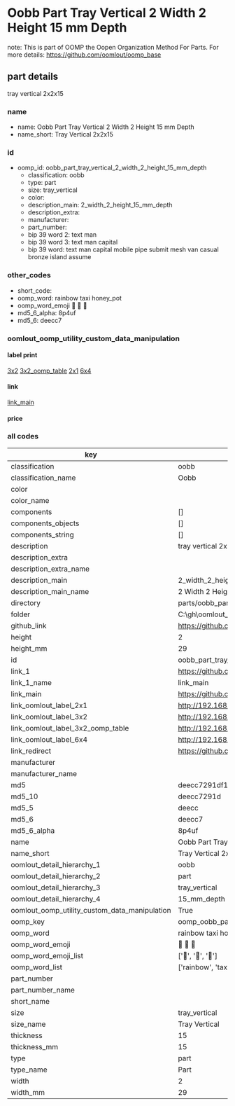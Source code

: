 # Oobb Part Tray Vertical 2 Width 2 Height 15 mm Depth  

note: This is part of OOMP the Oopen Organization Method For Parts. For more details: https://github.com/oomlout/oomp_base

##  part details
  



tray vertical 2x2x15



### name
* name: Oobb Part Tray Vertical 2 Width 2 Height 15 mm Depth
* name_short: Tray Vertical 2x2x15 
### id
* oomp_id: oobb_part_tray_vertical_2_width_2_height_15_mm_depth
  * classification: oobb
  * type: part
  * size: tray_vertical
  * color: 
  * description_main: 2_width_2_height_15_mm_depth
  * description_extra: 
  * manufacturer: 
  * part_number: 
  * bip 39 word 2: text man
  * bip 39 word 3: text man capital
  * bip 39 word: text man capital mobile pipe submit mesh van casual bronze island assume

### other_codes
* short_code: 
* oomp_word: rainbow taxi honey_pot
* oomp_word_emoji :rainbow: :taxi: :honey_pot:
* md5_6_alpha: 8p4uf
* md5_6: deecc7






### oomlout_oomp_utility_custom_data_manipulation
#### label print
[3x2](http://192.168.1.245:1112/?label=oomp%208p4uf)
[3x2_oomp_table](http://192.168.1.108:1112/?label=oomp%208p4uf)
[2x1](http://192.168.1.242:1112/?label=oomp%208p4uf)
[6x4](http://192.168.1.55:1112/?label=oomp%208p4uf)    

#### link

[link_main](https://github.com/oomlout/oomlout_oobb_version_4_generated_parts/tree/main/navigation_oomp/oobb/part/tray_vertical/2_width_2_height_15_mm_depth/part)                              

#### price







### all codes 
| key | value |  
| --- | --- |  
| classification | oobb |  
| classification_name | Oobb |  
| color |  |  
| color_name |  |  
| components | [] |  
| components_objects | [] |  
| components_string | [] |  
| description | tray vertical 2x2x15 |  
| description_extra |  |  
| description_extra_name |  |  
| description_main | 2_width_2_height_15_mm_depth |  
| description_main_name | 2 Width 2 Height 15 mm Depth |  
| directory | parts/oobb_part_tray_vertical_2_width_2_height_15_mm_depth |  
| folder | C:\gh\oomlout_oobb_version_4_generated_parts\parts\oobb_part_tray_vertical_2_width_2_height_15_mm_depth |  
| github_link | https://github.com/oomlout/oomlout_oomp_part_src/tree/main/parts/oobb_part_tray_vertical_2_width_2_height_15_mm_depth |  
| height | 2 |  
| height_mm | 29 |  
| id | oobb_part_tray_vertical_2_width_2_height_15_mm_depth |  
| link_1 | https://github.com/oomlout/oomlout_oobb_version_4_generated_parts/tree/main/navigation_oomp/oobb/part/tray_vertical/2_width_2_height_15_mm_depth/part |  
| link_1_name | link_main |  
| link_main | https://github.com/oomlout/oomlout_oobb_version_4_generated_parts/tree/main/navigation_oomp/oobb/part/tray_vertical/2_width_2_height_15_mm_depth/part |  
| link_oomlout_label_2x1 | http://192.168.1.242:1112/?label=oomp%208p4uf |  
| link_oomlout_label_3x2 | http://192.168.1.245:1112/?label=oomp%208p4uf |  
| link_oomlout_label_3x2_oomp_table | http://192.168.1.108:1112/?label=oomp%208p4uf |  
| link_oomlout_label_6x4 | http://192.168.1.55:1112/?label=oomp%208p4uf |  
| link_redirect | https://github.com/oomlout/oomlout_oobb_version_4_generated_parts/tree/main/parts/oobb_tray_vertical_02_02_15 |  
| manufacturer |  |  
| manufacturer_name |  |  
| md5 | deecc7291df1317b6052a8e64421b6fd |  
| md5_10 | deecc7291d |  
| md5_5 | deecc |  
| md5_6 | deecc7 |  
| md5_6_alpha | 8p4uf |  
| name | Oobb Part Tray Vertical 2 Width 2 Height 15 mm Depth |  
| name_short | Tray Vertical 2x2x15  |  
| oomlout_detail_hierarchy_1 | oobb |  
| oomlout_detail_hierarchy_2 | part |  
| oomlout_detail_hierarchy_3 | tray_vertical |  
| oomlout_detail_hierarchy_4 | 15_mm_depth |  
| oomlout_oomp_utility_custom_data_manipulation | True |  
| oomp_key | oomp_oobb_part_tray_vertical_2_width_2_height_15_mm_depth |  
| oomp_word | rainbow taxi honey_pot |  
| oomp_word_emoji | :rainbow: :taxi: :honey_pot: |  
| oomp_word_emoji_list | [':rainbow:', ':taxi:', ':honey_pot:'] |  
| oomp_word_list | ['rainbow', 'taxi', 'honey_pot'] |  
| part_number |  |  
| part_number_name |  |  
| short_name |  |  
| size | tray_vertical |  
| size_name | Tray Vertical |  
| thickness | 15 |  
| thickness_mm | 15 |  
| type | part |  
| type_name | Part |  
| width | 2 |  
| width_mm | 29 |  
